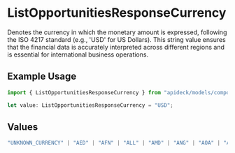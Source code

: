 # ListOpportunitiesResponseCurrency

Denotes the currency in which the monetary amount is expressed, following the ISO 4217 standard (e.g., 'USD' for US Dollars). This string value ensures that the financial data is accurately interpreted across different regions and is essential for international business operations.

## Example Usage

```typescript
import { ListOpportunitiesResponseCurrency } from "apideck/models/components";

let value: ListOpportunitiesResponseCurrency = "USD";
```

## Values

```typescript
"UNKNOWN_CURRENCY" | "AED" | "AFN" | "ALL" | "AMD" | "ANG" | "AOA" | "ARS" | "AUD" | "AWG" | "AZN" | "BAM" | "BBD" | "BDT" | "BGN" | "BHD" | "BIF" | "BMD" | "BND" | "BOB" | "BOV" | "BRL" | "BSD" | "BTN" | "BWP" | "BYR" | "BZD" | "CAD" | "CDF" | "CHE" | "CHF" | "CHW" | "CLF" | "CLP" | "CNY" | "COP" | "COU" | "CRC" | "CUC" | "CUP" | "CVE" | "CZK" | "DJF" | "DKK" | "DOP" | "DZD" | "EGP" | "ERN" | "ETB" | "EUR" | "FJD" | "FKP" | "GBP" | "GEL" | "GHS" | "GIP" | "GMD" | "GNF" | "GTQ" | "GYD" | "HKD" | "HNL" | "HRK" | "HTG" | "HUF" | "IDR" | "ILS" | "INR" | "IQD" | "IRR" | "ISK" | "JMD" | "JOD" | "JPY" | "KES" | "KGS" | "KHR" | "KMF" | "KPW" | "KRW" | "KWD" | "KYD" | "KZT" | "LAK" | "LBP" | "LKR" | "LRD" | "LSL" | "LTL" | "LVL" | "LYD" | "MAD" | "MDL" | "MGA" | "MKD" | "MMK" | "MNT" | "MOP" | "MRO" | "MUR" | "MVR" | "MWK" | "MXN" | "MXV" | "MYR" | "MZN" | "NAD" | "NGN" | "NIO" | "NOK" | "NPR" | "NZD" | "OMR" | "PAB" | "PEN" | "PGK" | "PHP" | "PKR" | "PLN" | "PYG" | "QAR" | "RON" | "RSD" | "RUB" | "RWF" | "SAR" | "SBD" | "SCR" | "SDG" | "SEK" | "SGD" | "SHP" | "SLL" | "SOS" | "SRD" | "SSP" | "STD" | "SVC" | "SYP" | "SZL" | "THB" | "TJS" | "TMT" | "TND" | "TOP" | "TRC" | "TRY" | "TTD" | "TWD" | "TZS" | "UAH" | "UGX" | "USD" | "USN" | "USS" | "UYI" | "UYU" | "UZS" | "VEF" | "VND" | "VUV" | "WST" | "XAF" | "XAG" | "XAU" | "XBA" | "XBB" | "XBC" | "XBD" | "XCD" | "XDR" | "XOF" | "XPD" | "XPF" | "XPT" | "XTS" | "XXX" | "YER" | "ZAR" | "ZMK" | "ZMW" | "BTC" | "ETH"
```
